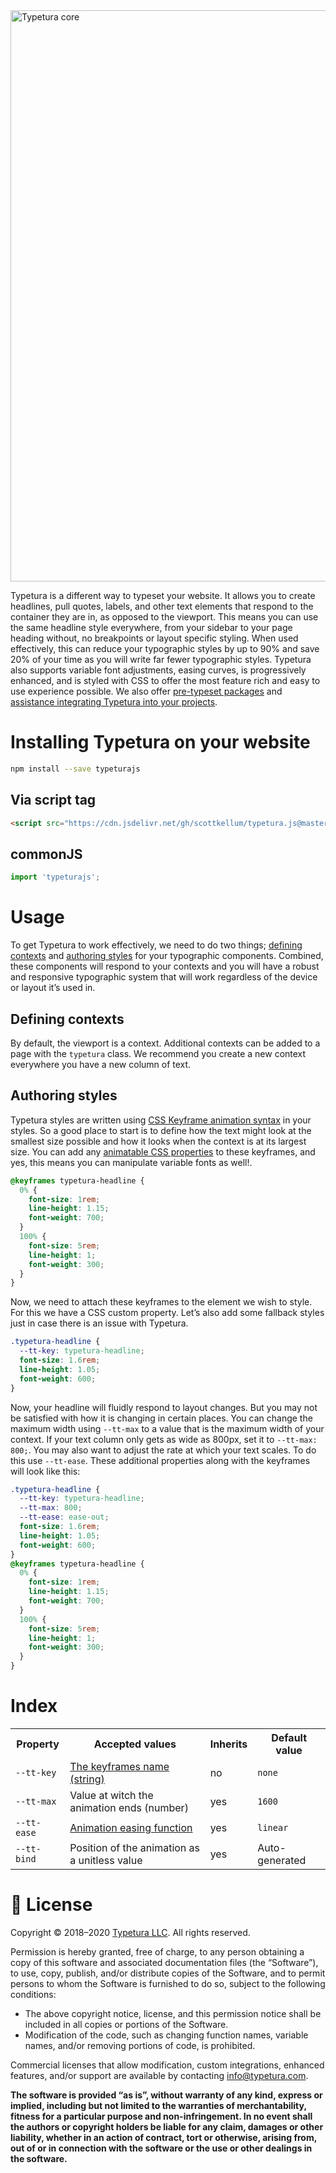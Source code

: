 <img width="914" alt="Typetura core" src="https://user-images.githubusercontent.com/377189/78052830-854b0000-7334-11ea-829e-f453006f0ffc.png">

Typetura is a different way to typeset your website. It allows you to create headlines, pull quotes, labels, and other text elements that respond to the container they are in, as opposed to the viewport. This means you can use the same headline style everywhere, from your sidebar to your page heading without, no breakpoints or layout specific styling. When used effectively, this can reduce your typographic styles by up to 90% and save 20% of your time as you will write far fewer typographic styles. Typetura also supports variable font adjustments, easing curves, is progressively enhanced, and is styled with CSS to offer the most feature rich and easy to use experience possible. We also offer [pre-typeset packages](https://typetura.com/typography-packages) and [assistance integrating Typetura into your projects](https://typetura.com/typography-services).

# Installing Typetura on your website

```bash
npm install --save typeturajs
```

## Via script tag

```html
<script src="https://cdn.jsdelivr.net/gh/scottkellum/typetura.js@master/js/typetura.min.js"></script>
```

## commonJS

```javascript
import 'typeturajs';
```

# Usage

To get Typetura to work effectively, we need to do two things; [defining contexts](#defining-contexts) and [authoring styles](#authoring-styles) for your typographic components. Combined, these components will respond to your contexts and you will have a robust and responsive typographic system that will work regardless of the device or layout it’s used in.

## Defining contexts

By default, the viewport is a context. Additional contexts can be added to a page with the `typetura` class. We recommend you create a new context everywhere you have a new column of text.

## Authoring styles

Typetura styles are written using [CSS Keyframe animation syntax](https://developer.mozilla.org/en-US/docs/Web/CSS/@keyframes) in your styles. So a good place to start is to define how the text might look at the smallest size possible and how it looks when the context is at its largest size. You can add any [animatable CSS properties](https://developer.mozilla.org/en-US/docs/Web/CSS/CSS_animated_properties) to these keyframes, and yes, this means you can manipulate variable fonts as well!.

```css
@keyframes typetura-headline {
  0% {
    font-size: 1rem;
    line-height: 1.15;
    font-weight: 700;
  }
  100% {
    font-size: 5rem;
    line-height: 1;
    font-weight: 300;
  }
}
```

Now, we need to attach these keyframes to the element we wish to style. For this we have a CSS custom property. Let’s also add some fallback styles just in case there is an issue with Typetura.

```css
.typetura-headline {
  --tt-key: typetura-headline;
  font-size: 1.6rem;
  line-height: 1.05;
  font-weight: 600;
}
```

Now, your headline will fluidly respond to layout changes. But you may not be satisfied with how it is changing in certain places. You can change the maximum width using `--tt-max` to a value that is the maximum width of your context. If your text column only gets as wide as 800px, set it to `--tt-max: 800;`. You may also want to adjust the rate at which your text scales. To do this use `--tt-ease`. These additional properties along with the keyframes will look like this:

```css
.typetura-headline {
  --tt-key: typetura-headline;
  --tt-max: 800;
  --tt-ease: ease-out;
  font-size: 1.6rem;
  line-height: 1.05;
  font-weight: 600;
}
@keyframes typetura-headline {
  0% {
    font-size: 1rem;
    line-height: 1.15;
    font-weight: 700;
  }
  100% {
    font-size: 5rem;
    line-height: 1;
    font-weight: 300;
  }
}
```

# Index

<table>
  <tr>
    <th>Property
    <th>Accepted values
    <th>Inherits
    <th>Default value
<tr>
  <td><code>--tt-key</code>
  <td><a href="https://developer.mozilla.org/en-US/docs/Web/CSS/animation-name">The keyframes name (string)</a>
  <td>no
  <td><code>none</code>
<tr>
  <td><code>--tt-max</code>
  <td>Value at witch the animation ends (number)
  <td>yes
  <td><code>1600</code>
<tr>
  <td><code>--tt-ease</code>
  <td><a href="https://developer.mozilla.org/en-US/docs/Web/CSS/animation-timing-function">Animation easing function</a>
  <td>yes
  <td><code>linear</code>
<tr>
  <td><code>--tt-bind</code>
  <td>Position of the animation as a unitless value
  <td>yes
  <td>Auto-generated
</table>

# 📝 License

Copyright © 2018–2020 [Typetura LLC](https://typetura.com/). All rights reserved.

Permission is hereby granted, free of charge, to any person obtaining a copy of this software and associated documentation files (the “Software”), to use, copy, publish, and/or distribute copies of the Software, and to permit persons to whom the Software is furnished to do so, subject to the following conditions:

- The above copyright notice, license, and this permission notice shall be included in all copies or portions of the Software.
- Modification of the code, such as changing function names, variable names, and/or removing portions of code, is prohibited.

Commercial licenses that allow modification, custom integrations, enhanced features, and/or support are available by contacting [info@typetura.com](mailto:info@typetura.com).

**The software is provided “as is”, without warranty of any kind, express or implied, including but not limited to the warranties of merchantability, fitness for a particular purpose and non-infringement. In no event shall the authors or copyright holders be liable for any claim, damages or other liability, whether in an action of contract, tort or otherwise, arising from, out of or in connection with the software or the use or other dealings in the software.**

